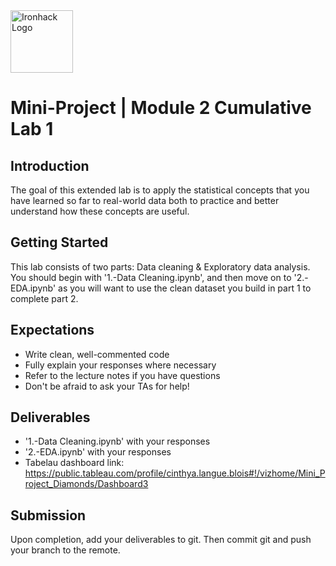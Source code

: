<img src="https://bit.ly/2VnXWr2" alt="Ironhack Logo" width="100"/>

# Mini-Project | Module 2 Cumulative Lab 1


## Introduction

The goal of this extended lab is to apply the statistical concepts that you have learned so far to real-world data both to practice and better understand how these concepts are useful. 


## Getting Started

This lab consists of two parts: Data cleaning & Exploratory data analysis. You should begin with '1.-Data Cleaning.ipynb', and then move on to '2.-EDA.ipynb' as you will want to use the clean dataset you build in part 1 to complete part 2. 


## Expectations

- Write clean, well-commented code
- Fully explain your responses where necessary
- Refer to the lecture notes if you have questions
- Don't be afraid to ask your TAs for help!


## Deliverables

- '1.-Data Cleaning.ipynb' with your responses
- '2.-EDA.ipynb' with your responses
- Tabelau dashboard link: https://public.tableau.com/profile/cinthya.langue.blois#!/vizhome/Mini_Project_Diamonds/Dashboard3

## Submission

Upon completion, add your deliverables to git. Then commit git and push your branch to the remote.
